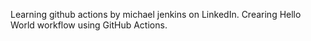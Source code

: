 Learning github actions by michael jenkins on LinkedIn.
Crearing Hello World workflow using GitHub Actions.
